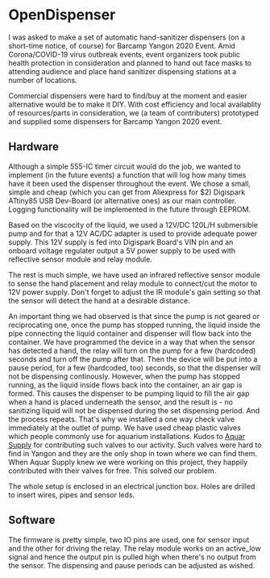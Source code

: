 # OpenDispenser

I was asked to make a set of automatic hand-sanitizer dispensers (on a short-time notice, of course) for Barcamp Yangon 2020 Event. Amid Corona/COVID-19 virus outbreak events, event organizers took public health protection in consideration and planned to hand out face masks to attending audience and place hand sanitizer dispensing stations at a number of locations.

Commercial dispensers were hard to find/buy at the moment and easier alternative would be to make it DIY. With cost efficiency and local availablity of resources/parts in consideration, we (a team of contributers) prototyped and supplied some dispensers for Barcamp Yangon 2020 event.

## Hardware

Although a simple 555-IC timer circuit would do the job, we wanted to implement (in the future events) a function that will log how many times have it been used the dispenser throughout the event. We chose a small, simple and cheap (which you can get from Aliexpress for $2) Digispark ATtiny85 USB Dev-Board (or alternative ones) as our main controller. Logging functionality will be implemented in the future through EEPROM.

Based on the viscocity of the liquid, we used a 12V/DC 120L/H submersible pump and for that a 12V AC/DC adapter is used to provide adequate power supply. This 12V supply is fed into Digispark Board's VIN pin and an onboard voltage regulater output a 5V power supply to be used with reflective sensor module and relay module.

The rest is much simple, we have used an infrared reflective sensor module to sense the hand placement and relay module to connect/cut the motor to 12V power supply. Don't forget to adjust the IR module's gain setting so that the sensor will detect the hand at a desirable distance.

An important thing we had observed is that since the pump is not geared or reciprocating one, once the pump has stopped running, the liquid inside the pipe connecting the liquid container and dispenser will flow back into the container. We have programmed the device in a way that when the sensor has detected a hand, the relay will turn on the pump for a few (hardcoded) seconds and turn off the pump after that. Then the device will be put into a pause period, for a few (hardcoded, too) seconds, so that the dispenser will not be dispensing continously. However, when the pump has stopped running, as the liquid inside flows back into the container, an air gap is formed. This causes the dispenser to be pumping liquid to fill the air gap when a hand is placed underneath the sensor, and the result is - no sanitizing liquid will not be dispensed during the set dispensing period. And the process repeats. That's why we installed a one way check valve immediately at the outlet of pump. We have used cheap plastic valves which people commonly use for aquarium installations. Kudos to [Aquar Supply](https://www.facebook.com/AquarSupply/) for contributing such valves to our activity. Such valves were hard to find in Yangon and they are the only shop in town where we can find them. When Aquar Supply knew we were working on this project, they happily contributed with their valves for free. This solved our problem.

The whole setup is enclosed in an electrical junction box. Holes are drilled to insert wires, pipes and sensor leds.

## Software

The firmware is pretty simple, two IO pins are used, one for sensor input and the other for driving the relay. The relay module works on an active_low signal and hence the output pin is pulled high when there's no output from the sensor. The dispensing and pause periods can be adjusted as wished.
